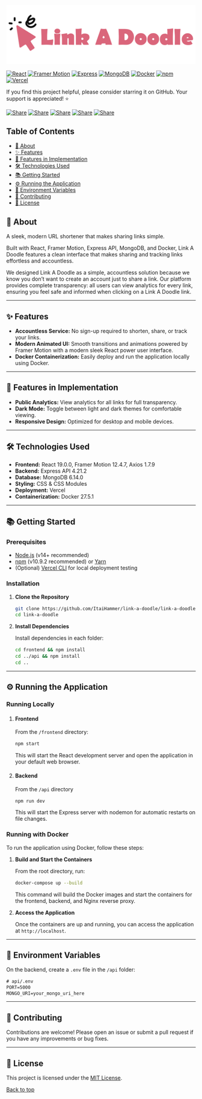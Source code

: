 <a name="top"></a>
![Link A Doodle Logo](frontend/src/icons/logo.svg 'Link A Doodle Logo')

[![React](https://img.shields.io/badge/React-19.0.0-61DAFB)](https://reactjs.org/)
[![Framer Motion](https://img.shields.io/badge/Framer%20Motion-12.4.7-FF007A)](https://www.framer.com/motion/)
[![Express](https://img.shields.io/badge/Express-4.21.2-000000)](https://expressjs.com/)
[![MongoDB](https://img.shields.io/badge/MongoDB-6.14.0-47A248)](https://www.mongodb.com/)
[![Docker](https://img.shields.io/badge/Docker-27.5.1-2496ED)](https://www.docker.com/)
[![npm](https://img.shields.io/badge/npm-10.9.2-CB3837)](https://www.npmjs.com/)
[![Vercel](https://img.shields.io/badge/Vercel-CLI-000000)](https://vercel.com/docs/cli)

If you find this project helpful, please consider starring it on GitHub. Your support is appreciated! ⭐

[![Share](https://img.shields.io/badge/share-000000?logo=x&logoColor=white)](https://x.com/intent/tweet?text=Check%20out%20this%20project%20on%20GitHub:%20https://github.com/ItaiHammer/link-a-doodle%20%23URLShortener%20%23React%20%23Express)
[![Share](https://img.shields.io/badge/share-1877F2?logo=facebook&logoColor=white)](https://www.facebook.com/sharer/sharer.php?u=https://github.com/ItaiHammer/link-a-doodle)
[![Share](https://img.shields.io/badge/share-0077B5?logo=linkedin&logoColor=white)](https://www.linkedin.com/sharing/share-offsite/?url=https://github.com/ItaiHammer/link-a-doodle)
[![Share](https://img.shields.io/badge/share-FF4500?logo=reddit&logoColor=white)](https://www.reddit.com/submit?title=Check%20out%20this%20project%20on%20GitHub:%20https://github.com/ItaiHammer/link-a-doodle)
[![Share](https://img.shields.io/badge/share-0088CC?logo=telegram&logoColor=white)](https://t.me/share/url?url=https://github.com/ItaiHammer/link-a-doodle&text=Check%20out%20this%20project%20on%20GitHub)

## Table of Contents
- [📖 About](#about)
- [✨ Features](#features)
- [🚀 Features in Implementation](#features-in-implementation)
- [🛠️ Technologies Used](#technologies-used)
- [📚 Getting Started](#getting-started)
- [⚙️ Running the Application](#running-the-application)
- [🔧 Environment Variables](#environment-variables)
- [🤝 Contributing](#contributing)
- [📜 License](#license)

## 📖 About

A sleek, modern URL shortener that makes sharing links simple.

Built with React, Framer Motion, Express API, MongoDB, and Docker, Link A Doodle features a clean interface that makes sharing and tracking links effortless and accountless.

We designed Link A Doodle as a simple, accountless solution because we know you don’t want to create an account just to share a link. Our platform provides complete transparency: all users can view analytics for every link, ensuring you feel safe and informed when clicking on a Link A Doodle link.

---

## ✨ Features

-   **Accountless Service:** No sign-up required to shorten, share, or track your links.
-   **Modern Animated UI:** Smooth transitions and animations powered by Framer Motion with a modern sleek React power user interface.
-   **Docker Containerization:** Easily deploy and run the application locally using Docker.

---

## 🚀 Features in Implementation

-   **Public Analytics:** View analytics for all links for full transparency.
-   **Dark Mode:** Toggle between light and dark themes for comfortable viewing.
-   **Responsive Design:** Optimized for desktop and mobile devices.

---

## 🛠️ Technologies Used

-   **Frontend:** React 19.0.0, Framer Motion 12.4.7, Axios 1.7.9
-   **Backend:** Express API 4.21.2
-   **Database:** MongoDB 6.14.0
-   **Styling:** CSS & CSS Modules
-   **Deployment:** Vercel
-   **Containerization:** Docker 27.5.1

---

## 📚 Getting Started

### Prerequisites

-   [Node.js](https://nodejs.org/) (v14+ recommended)
-   [npm](https://www.npmjs.com/) (v10.9.2 recommended) or [Yarn](https://yarnpkg.com/)
-   (Optional) [Vercel CLI](https://vercel.com/docs/cli) for local deployment testing

### Installation

1. **Clone the Repository**

    ```bash
    git clone https://github.com/ItaiHammer/link-a-doodle/link-a-doodle.git
    cd link-a-doodle
    ```

2. **Install Dependencies**

    Install dependencies in each folder:

    ```bash
    cd frontend && npm install
    cd ../api && npm install
    cd ..
    ```

---

## ⚙️ Running the Application

### Running Locally

1. #### Frontend

    From the `/frontend` directory:

    ```bash
    npm start
    ```

    This will start the React development server and open the application in your default web browser.

1. #### Backend

    From the `/api` directory

    ```bash
    npm run dev
    ```

    This will start the Express server with nodemon for automatic restarts on file changes.

### Running with Docker

To run the application using Docker, follow these steps:

1. **Build and Start the Containers**

    From the root directory, run:

    ```bash
    docker-compose up --build
    ```

    This command will build the Docker images and start the containers for the frontend, backend, and Nginx reverse proxy.

2. **Access the Application**

    Once the containers are up and running, you can access the application at `http://localhost`.

---

## 🔧 Environment Variables

On the backend, create a `.env` file in the `/api` folder:

```env
# api/.env
PORT=5000
MONGO_URI=your_mongo_uri_here
```

---

## 🤝 Contributing

Contributions are welcome! Please open an issue or submit a pull request if you have any improvements or bug fixes.

---

## 📜 License

This project is licensed under the [MIT License](LICENSE).

[Back to top](#top)
